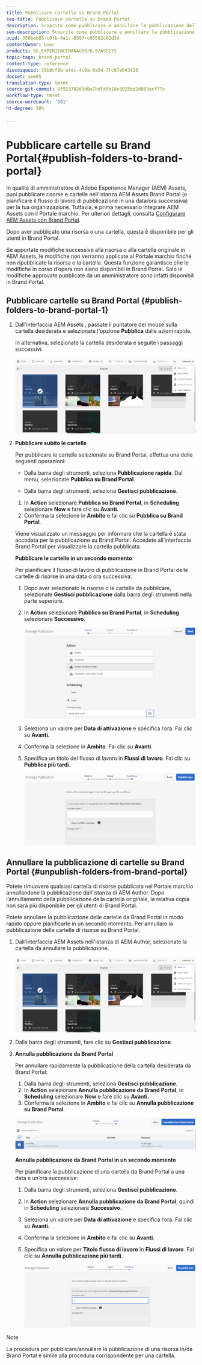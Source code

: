 ```yaml
---
title: Pubblicare cartelle su Brand Portal
seo-title: Pubblicare cartelle su Brand Portal
description: Scoprite come pubblicare e annullare la pubblicazione delle cartelle in Brand Portal.
seo-description: Scoprite come pubblicare e annullare la pubblicazione delle cartelle in Brand Portal.
uuid: 350beb85-c0fb-4a1c-8597-c03592c02d3d
contentOwner: User
products: SG_EXPERIENCEMANAGER/6.5/ASSETS
topic-tags: brand-portal
content-type: reference
discoiquuid: 39b8cf9b-afec-4c9a-8a5d-7fc87e643f26
docset: aem65
translation-type: tm+mt
source-git-commit: 9f923782d3d0a7bdf45b18e8025bd2d083acf77c
workflow-type: tm+mt
source-wordcount: '581'
ht-degree: 38%

---
```



# Pubblicare cartelle su Brand Portal{#publish-folders-to-brand-portal}

In qualità di amministratore di Adobe Experience Manager (AEM) Assets, puoi pubblicare risorse e cartelle nell’istanza  AEM Assets Brand Portal (o pianificare il flusso di lavoro di pubblicazione in una data/ora successiva) per la tua organizzazione. Tuttavia, è prima necessario integrare  AEM Assets con il Portale marchio. Per ulteriori dettagli, consulta [Configurare AEM Assets con Brand Portal](/help/assets/configure-aem-assets-with-brand-portal.md).

Dopo aver pubblicato una risorsa o una cartella, questa è disponibile per gli utenti in Brand Portal.

Se apportate modifiche successive alla risorsa o alla cartella originale in  AEM Assets, le modifiche non verranno applicate al Portale marchio finché non ripubblicate la risorsa o la cartella. Questa funzione garantisce che le modifiche in corso d’opera non siano disponibili in Brand Portal. Solo le modifiche approvate pubblicate da un amministratore sono infatti disponibili in Brand Portal.

## Pubblicare cartelle su Brand Portal {#publish-folders-to-brand-portal-1}

1. Dall&#39;interfaccia AEM Assets , passate il puntatore del mouse sulla cartella desiderata e selezionate l&#39;opzione **Pubblica** dalle azioni rapide.

   In alternativa, selezionate la cartella desiderata e seguite i passaggi successivi.

   ![publish2bp](assets/publish2bp.png)

1. **Pubblicare subito le cartelle**

   Per pubblicare le cartelle selezionate su Brand Portal, effettua una delle seguenti operazioni:

   * Dalla barra degli strumenti, seleziona **Pubblicazione rapida**. Dal menu, selezionate **Pubblica su Brand Portal**.

   * Dalla barra degli strumenti, seleziona **Gestisci pubblicazione**.
   1. In **Action** selezionare **Pubblica su Brand Portal**, in **Scheduling** selezionare **Now** e fare clic su **Avanti.**
   1. Conferma la selezione in **Ambito** e fai clic su **Pubblica su Brand Portal**.

   Viene visualizzato un messaggio per informare che la cartella è stata accodata per la pubblicazione su Brand Portal. Accedete all’interfaccia Brand Portal per visualizzare la cartella pubblicata.

   **Pubblicare le cartelle in un secondo momento**

   Per pianificare il flusso di lavoro di pubblicazione in Brand Portal delle cartelle di risorse in una data o ora successiva:

   1. Dopo aver selezionato le risorse o le cartelle da pubblicare, selezionate **Gestisci pubblicazione** dalla barra degli strumenti nella parte superiore.
   1. In **Action** selezionare **Pubblica su Brand Portal**, in **Scheduling** selezionare **Successivo**.

      ![publishlaterbp](assets/publishlaterbp.png)

   1. Seleziona un valore per **Data di attivazione** e specifica l’ora. Fai clic su **Avanti**.
   1. Conferma la selezione in **Ambito**. Fai clic su **Avanti**.
   1. Specifica un titolo del flusso di lavoro in **Flussi di lavoro**. Fai clic su **Pubblica più tardi**.

      ![manageschedulepub](assets/manageschedulepub.png)



## Annullare la pubblicazione di cartelle su Brand Portal {#unpublish-folders-from-brand-portal}

Potete rimuovere qualsiasi cartella di risorse pubblicata nel Portale marchio annullandone la pubblicazione dall’istanza di AEM Author. Dopo l’annullamento della pubblicazione della cartella originale, la relativa copia non sarà più disponibile per gli utenti di Brand Portal.

Potete annullare la pubblicazione delle cartelle da Brand Portal in modo rapido oppure pianificarle in un secondo momento. Per annullare la pubblicazione delle cartelle di risorse su Brand Portal:

1. Dall&#39;interfaccia AEM Assets  nell&#39;istanza di AEM Author, selezionate la cartella da annullare la pubblicazione.

   ![publish2bp-1](assets/publish2bp.png)

1. Dalla barra degli strumenti, fare clic su **Gestisci pubblicazione**.

1. **Annulla pubblicazione da Brand Portal**

   Per annullare rapidamente la pubblicazione della cartella desiderata da Brand Portal:

   1. Dalla barra degli strumenti, seleziona **Gestisci pubblicazione**.
   1. In **Action** selezionare **Annulla pubblicazione da Brand Portal**, in **Scheduling** selezionare **Now** e fare clic su **Avanti.**
   1. Conferma la selezione in **Ambito** e fai clic su **Annulla pubblicazione su Brand Portal**.

   ![confirm-unpublish](assets/confirm-unpublish.png)

   **Annulla pubblicazione da Brand Portal in un secondo momento**

   Per pianificare la pubblicazione di una cartella da Brand Portal a una data e un’ora successive:

   1. Dalla barra degli strumenti, seleziona **Gestisci pubblicazione**.
   1. In **Action** selezionare **Annulla pubblicazione da Brand Portal**, quindi in **Scheduling** selezionare **Successivo**.
   1. Seleziona un valore per **Data di attivazione** e specifica l’ora. Fai clic su **Avanti**.
   1. Conferma la selezione in **Ambito** e fai clic su **Avanti**.
   1. Specifica un valore per **Titolo flusso di lavoro** in **Flussi di lavoro**. Fai clic su **Annulla pubblicazione più tardi.**

      ![unpublishworkflows](assets/unpublishworkflows.png)


>[!NOTE]
>
>La procedura per pubblicare/annullare la pubblicazione di una risorsa in/da Brand Portal è simile alla procedura corrispondente per una cartella.

